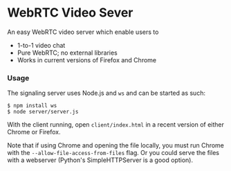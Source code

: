 WebRTC Video Sever
==================

An easy WebRTC video server which enable users to 

- 1-to-1 video chat
- Pure WebRTC; no external libraries
- Works in current versions of Firefox and Chrome

### Usage

The signaling server uses Node.js and `ws` and can be started as such:

```
$ npm install ws
$ node server/server.js
```

With the client running, open `client/index.html` in a recent version of either  Chrome or Firefox.

Note that if using Chrome and opening the file locally, you must run Chrome with the `--allow-file-access-from-files` flag. Or you could serve the files with a webserver (Python's SimpleHTTPServer is a good option).